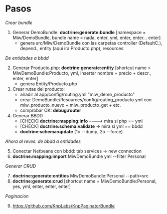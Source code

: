 Pasos
===========

_Crear bundle_

1. Generar DemoBundle: **doctrine:generate:bundle** [namespace = Miw/DemoBundle, bundle name = nada, enter, yml, enter, enter... enter]
    * genera src/Miw/DemoBundle con las carpetas controller (DefaultC.), depend., entity (aqui ira Producto.php), resources

_De entidades a bbdd_

2. Generar Producto.php: **doctrine:generate:entity** [shortcut name = MiwDemoBundle:Producto, yml, insertar nombre + precio + descr., enter, enter]
    * genera  Entity/Producto.php
3. Crear rutas del producto:
    * añadir al app/config/routing.yml "miw_demo_producto"
    * crear DemoBundle/Resources/config/routing_producto.yml con miw_producto_nuevo + miw_producto_get + etc.
    * comprobar OK: **debug:router**
4. Generar BBDD
    * [CHECK] **doctrine:mapping:info** ----> mira si php == yml
    * [CHECK] **doctrine:schema:validate** -> mira si yml == bbdd
    * **doctrine:schema:update** (1o --dump, 2o --force)

_Ahora al reves: de bbdd a entidades_

5. Conectar Netbeans con bbdd: tab services -> new connection
6. **doctrine:mapping:import** MiwDemoBundle yml --filter Personal

_Generar CRUD_

7. **doctrine:generate:entities** MiwDemoBundle:Personal --path=src
8. **doctrine:generate:crud** [shortcut name = MiwDemoBundle:Personal,  yes, yml, enter, enter, enter]

_Paginacion_

9. https://github.com/KnpLabs/KnpPaginatorBundle


